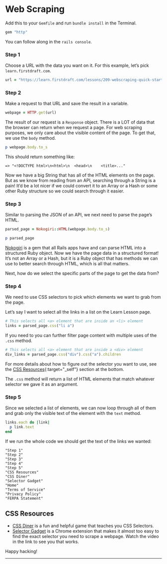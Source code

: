 # Web Scraping

Add this to your `Gemfile` and run `bundle install` in the Terminal.

```ruby
gem "http"
```

You can follow along in the `rails console`.

### Step 1

Choose a URL with the data you want on it. For this example, let’s pick `learn.firstdraft.com`.

```ruby
url = "https://learn.firstdraft.com/lessons/209-webscraping-quick-start"
```
    
### Step 2

Make a request to that URL and save the result in a variable.

```ruby
webpage = HTTP.get(url)
```

The result of our request is a `Response` object.
There is a LOT of data that the browser can return when we request a page. For web scraping purposes, we only care about the visible content of the page. To get that, we use the `body` method.

```ruby
p webpage.body.to_s
```

This should return something like:

```shell
=> "<!DOCTYPE html>\n<html>\n  <head>\n    <title>..."
```  

Now we have a big String that has all of the HTML elements on the page. But as we know from reading from an API, searching through a String is a pain! It’d be a lot nicer if we could convert it to an Array or a Hash or some other Ruby structure so we could search through it easier.

### Step 3

Similar to parsing the JSON of an API, we next need to parse the page’s HTML.

```ruby
parsed_page = Nokogiri::HTML(webpage.body.to_s)

p parsed_page
```

[Nokogiri](https://github.com/sparklemotion/nokogiri) is a gem that all Rails apps have and can parse HTML into a structured Ruby object. Now we have the page data in a structured format! It’s not an Array or a Hash, but it is a Ruby object that has methods we can use to better search through HTML, which is all that matters.

Next, how do we select the specific parts of the page to get the data from?

### Step 4

We need to use CSS selectors to pick which elements we want to grab from the page.

Let’s say I want to select all the links in a list on the Learn Lesson page.

```ruby
# This selects all <a> element that are inside an <li> element 
links = parsed_page.css("li a")
```

If you need to you can further filter page content with multiple uses of the `.css` method.

```ruby
# This selects all <a> element that are inside a <div> element 
div_links = parsed_page.css("div").css("a").children
```

For more details about how to figure out the selector you want to use, see the [CSS Resources](#css-resources){:target="_self"} section at the bottom.

The `.css` method will return a list of HTML elements that match whatever selector we gave it as an argument.

### Step 5

Since we selected a list of elements, we can now loop through all of them and grab only the visible text of the element with the `text` method.

```ruby
links.each do |link|
  p link.text
end
```

If we run the whole code we should get the text of the links we wanted:

```
"Step 1"
"Step 2"
"Step 3"
"Step 4"
"Step 5"
"CSS Resources"
"CSS Diner"
"Selector Gadget"
"Home"
"Terms of Service"
"Privacy Policy"
"FERPA Statement"
```

## CSS Resources

- [CSS Diner](https://flukeout.github.io/) is a fun and helpful game that teaches you CSS Selectors.
- [Selector Gadget](https://selectorgadget.com/) is a Chrome extension that makes it almost too easy to find the exact selector you need to scrape a webpage. Watch the video in the link to see you that works.

Happy hacking!

---
